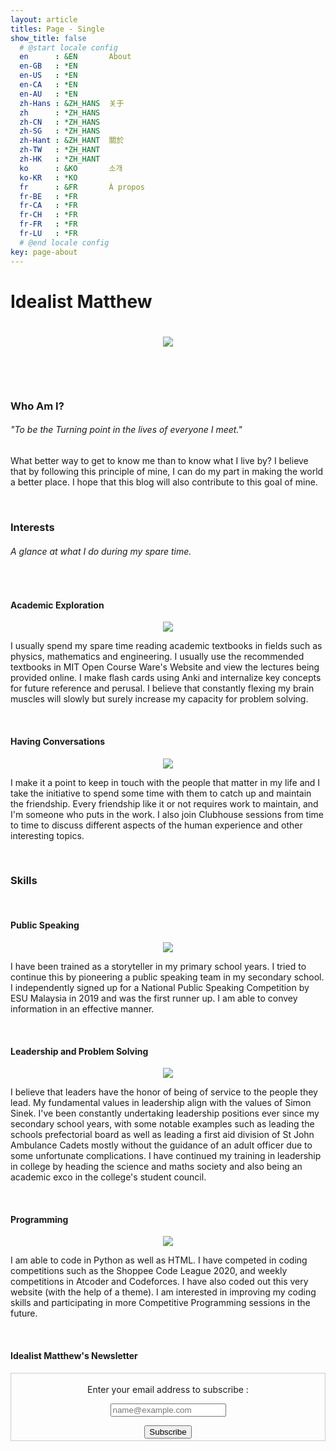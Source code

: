 ```yaml
---
layout: article
titles: Page - Single
show_title: false
  # @start locale config
  en      : &EN       About
  en-GB   : *EN
  en-US   : *EN
  en-CA   : *EN
  en-AU   : *EN
  zh-Hans : &ZH_HANS  关于
  zh      : *ZH_HANS
  zh-CN   : *ZH_HANS
  zh-SG   : *ZH_HANS
  zh-Hant : &ZH_HANT  關於
  zh-TW   : *ZH_HANT
  zh-HK   : *ZH_HANT
  ko      : &KO       소개
  ko-KR   : *KO
  fr      : &FR       À propos
  fr-BE   : *FR
  fr-CA   : *FR
  fr-CH   : *FR
  fr-FR   : *FR
  fr-LU   : *FR
  # @end locale config
key: page-about
---
```

<h1> Idealist Matthew <h1>

<p align = "center">
<img class = "image image--xl" src = "https://raw.githubusercontent.com/Idealistmatthew/idealistmatthew.github.io/master/assets/images/aboutmepic.JPG">
</p>

<br />

<h3> Who Am I? </h3>

<h6> "To be the Turning point in the lives of everyone I meet." </h6>

<p>
What better way to get to know me than to know what I live by? I believe that by following this principle of mine, I can do my part in
making the world a better place. I hope that this blog will also contribute to this goal of mine.
</p>

<br />

<h3> Interests </h3>

<h6>
A glance at what I do during my spare time.
</h6>


<br />

<h4>Academic Exploration </h4>

<p align = "center">
<img class = "image image--lg" src = "https://raw.githubusercontent.com/Idealistmatthew/idealistmatthew.github.io/master/assets/images/Great_Dome_MIT.jpg" >
</p>


<p>
I usually spend my spare time reading academic textbooks in fields such as physics, mathematics and engineering. I usually use the recommended textbooks in MIT Open Course Ware's Website and view the lectures being provided online. I make flash cards using Anki and internalize key concepts for future reference and perusal. I believe that constantly flexing my brain muscles will slowly but surely increase my capacity for problem solving.
</p>

<br />

<h4> Having Conversations </h4>

<p align = "center">
<img class = "image image--lg" src = "https://raw.githubusercontent.com/Idealistmatthew/idealistmatthew.github.io/master/assets/images/Clubhouse_pic.jpg" >
</p>

<p>
I make it a point to keep in touch with the people that matter in my life and I take the initiative to spend some time with them to catch up and maintain the friendship. Every friendship like it or not requires work to maintain, and I'm someone who puts in the work. I also join Clubhouse sessions from time to time to discuss different aspects of the human experience and other interesting topics.
</p>

<br />

<h3> Skills </h3>

<br />
<h4> Public Speaking </h4>

<p align = "center">
<img class = "image image--lg" src = "https://raw.githubusercontent.com/Idealistmatthew/idealistmatthew.github.io/master/assets/images/ESU_Public_Speaking.jpg" >
</p>

<p>
I have been trained as a storyteller in my primary school years. I tried to continue this by pioneering a public speaking team in my secondary school. I independently signed up for a National Public Speaking Competition by ESU Malaysia in 2019 and was the first runner up. I am able to convey information in an effective manner.
</p>

<br />

<h4>Leadership and Problem Solving </h4>

<p align = "center">
<img class = "image image--lg" src = "https://raw.githubusercontent.com/Idealistmatthew/idealistmatthew.github.io/master/assets/images/KY_Stuco.jpg" >
</p>

<p>
I believe that leaders have the honor of being of service to the people they lead. My fundamental values in leadership align with the values of Simon Sinek. I've been constantly undertaking leadership positions ever since my secondary school years, with some notable examples such as leading the schools prefectorial board as well as leading a first aid division of St John Ambulance Cadets mostly without the guidance of an adult officer due to some unfortunate complications. I have continued my training in leadership in college by heading the science and maths society and also being an academic exco in the college's student council.
</p>

<br />

<h4> Programming </h4>

<p align = "center">
<img class = "image image--lg" src = "https://raw.githubusercontent.com/Idealistmatthew/idealistmatthew.github.io/master/assets/images/python_program_pic.jpg" >
</p>

<p>
I am able to code in Python as well as HTML. I have competed in coding competitions such as the Shoppee Code League 2020, and weekly competitions in Atcoder and Codeforces. I have also coded out this very website (with the help of a theme). I am interested in improving my coding skills and participating in more Competitive Programming sessions in the future.
</p>

<br />


<div class = "newsletter-container">
  <h4 class = "newsletter-title">Idealist Matthew's Newsletter</h4>

  <form style="border:1px solid #ccc;padding:3px;text-align:center;"
  action="https://feedburner.google.com/fb/a/mailverify"
  method="post" target="popupwindow"
  onsubmit="window.open('https://feedburner.google.com/fb/a/mailverify?uri=idealistmatthewswebsite', 'popupwindow', 'scrollbars=yes,width=550,height=520');return true">
    <p class = "newsletter-text">Enter your email address to subscribe  :</p>
    <p><input class="newsletter-email" type="text" name="email" placeholder="name@example.com"/>
    </p><input type="hidden" value="idealistmatthewswebsite" name="uri"/>
    <input type="hidden" name="loc" value="en_US"/>
    <input class ="newsletter-submit" type="submit" value="Subscribe" />
  </form>
</div>
